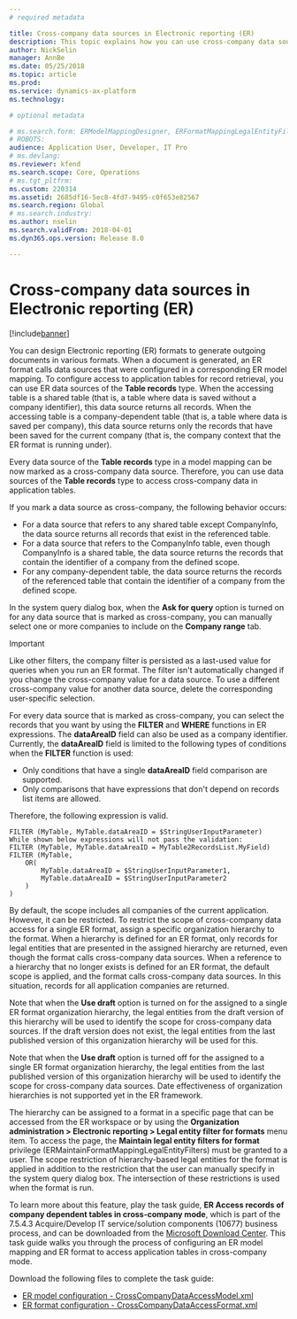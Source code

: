 ```yaml
---
# required metadata

title: Cross-company data sources in Electronic reporting (ER)
description: This topic explains how you can use cross-company data sources in Electronic reporting (ER).
author: NickSelin
manager: AnnBe
ms.date: 05/25/2018
ms.topic: article
ms.prod: 
ms.service: dynamics-ax-platform
ms.technology: 

# optional metadata

# ms.search.form: ERModelMappingDesigner, ERFormatMappingLegalEntityFilterTable
# ROBOTS: 
audience: Application User, Developer, IT Pro
# ms.devlang: 
ms.reviewer: kfend
ms.search.scope: Core, Operations
# ms.tgt_pltfrm: 
ms.custom: 220314
ms.assetid: 2685df16-5ec8-4fd7-9495-c0f653e82567
ms.search.region: Global
# ms.search.industry: 
ms.author: nselin
ms.search.validFrom: 2018-04-01
ms.dyn365.ops.version: Release 8.0

---
```


# Cross-company data sources in Electronic reporting (ER)

[!include[banner](../includes/banner.md)]

You can design Electronic reporting (ER) formats to generate outgoing documents in various formats. When a document is generated, an ER format calls data sources that were configured in a corresponding ER model mapping. To configure access to application tables for record retrieval, you can use ER data sources of the **Table records** type. When the accessing table is a shared table (that is, a table where data is saved without a company identifier), this data source returns all records. When the accessing table is a company-dependent table (that is, a table where data is saved per company), this data source returns only the records that have been saved for the current company (that is, the company context that the ER format is running under).

Every data source of the **Table records** type in a model mapping can be now marked as a cross-company data source. Therefore, you can use data sources of the **Table records** type to access cross-company data in application tables.

If you mark a data source as cross-company, the following behavior occurs:

- For a data source that refers to any shared table except CompanyInfo, the data source returns all records that exist in the referenced table. 
- For a data source that refers to the CompanyInfo table, even though CompanyInfo is a shared table, the data source returns the records that contain the identifier of a company from the defined scope.
- For any company-dependent table, the data source returns the records of the referenced table that contain the identifier of a company from the defined scope.

In the system query dialog box, when the **Ask for query** option is turned on for any data source that is marked as cross-company, you can manually select one or more companies to include on the **Company range** tab.

> [!IMPORTANT]
> Like other filters, the company filter is persisted as a last-used value for queries when you run an ER format. The filter isn't automatically changed if you change the cross-company value for a data source. To use a different cross-company value for another data source, delete the corresponding user-specific selection.

For every data source that is marked as cross-company, you can select the records that you want by using the **FILTER** and **WHERE** functions in ER expressions. The **dataAreaID** field can also be used as a company identifier. Currently, the **dataAreaID** field is limited to the following types of conditions when the **FILTER** function is used:

- Only conditions that have a single **dataAreaID** field comparison are supported.
- Only comparisons that have expressions that don't depend on records list items are allowed.

Therefore, the following expression is valid.

```
FILTER (MyTable, MyTable.dataAreaID = $StringUserInputParameter)
While shown below expressions will not pass the validation:
FILTER (MyTable, MyTable.dataAreaID = MyTable2RecordsList.MyField)
FILTER (MyTable, 
    OR(
        MyTable.dataAreaID = $StringUserInputParameter1,
        MyTable.dataAreaID = $StringUserInputParameter2
    )
)
```

By default, the scope includes all companies of the current application. However, it can be restricted. To restrict the scope of cross-company data access for a single ER format, assign a specific organization hierarchy to the format. When a hierarchy is defined for an ER format, only records for legal entities that are presented in the assigned hierarchy are returned, even though the format calls cross-company data sources. When a reference to a hierarchy that no longer exists is defined for an ER format, the default scope is applied, and the format calls cross-company data sources. In this situation, records for all application companies are returned.

Note that when the **Use draft** option is turned on for the assigned to a single ER format organization hierarchy, the legal entities from the draft version of this hierarchy will be used to identify the scope for cross-company data sources. If the draft version does not exist, the legal entities from the last published version of this organization hierarchy will be used for this.

Note that when the **Use draft** option is turned off for the assigned to a single ER format organization hierarchy, the legal entities from the last published version of this organization hierarchy will be used to identify the scope for cross-company data sources. Date effectiveness of organization hierarchies is not supported yet in the ER framework.

The hierarchy can be assigned to a format in a specific page that can be accessed from the ER workspace or by using the **Organization administration \> Electronic reporting \> Legal entity filter for formats** menu item. To access the page, the **Maintain legal entity filters for format** privilege (ERMaintainFormatMappingLegalEntityFilters) must be granted to a user. The scope restriction of hierarchy-based legal entities for the format is applied in addition to the restriction that the user can manually specify in the system query dialog box. The intersection of these restrictions is used when the format is run.

To learn more about this feature, play the task guide, **ER Access records of company dependent tables in cross-company mode**, which is part of the 7.5.4.3 Acquire/Develop IT service/solution components (10677) business process, and can be downloaded from the [Microsoft Download Center](https://go.microsoft.com/fwlink/?linkid=874684). This task guide walks you through the process of configuring an ER model mapping and ER format to access application tables in cross-company mode.

Download the following files to complete the task guide:

- [ER model configuration - CrossCompanyDataAccessModel.xml](https://go.microsoft.com/fwlink/?linkid=874111)
- [ER format configuration - CrossCompanyDataAccessFormat.xml](https://go.microsoft.com/fwlink/?linkid=874111)
